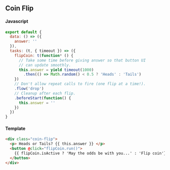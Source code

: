 <script>
import CoinFlip from '~examples/CoinFlip.vue'

export default {
  components: {
    CoinFlip
  }
}
</script>

## Coin Flip

<div class="showcase">
    <CoinFlip />
</div>


#### Javascript

```js
export default {
  data: () => ({
    answer: ''
  }),
  tasks: (t, { timeout }) => ({
    flipCoin: t(function* () {
      // Take some time before giving answer so that button UI
      // can update smoothly.
      this.answer = yield timeout(1000)
        .then(() => Math.random() < 0.5 ? 'Heads' : 'Tails')
    })
    // Don't allow repeat calls to fire (one flip at a time!).
    .flow('drop')
    // Cleanup after each flip.
    .beforeStart(function() {
      this.answer = ''
    })
  })
}
```

#### Template

```html
<div class="coin-flip">
  <p> Heads or Tails? {{ this.answer }} </p>
  <button @click="flipCoin.run()">
    {{ flipCoin.isActive ? 'May the odds be with you...' : 'Flip coin'}}
  </button>
</div>
```
